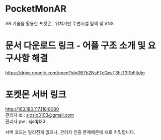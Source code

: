 # PocketMonAR
AR 기술을 활용한 포켓몬 , 위치기반 주변시설 탐색 및 SNS

# 문서 다운로드 링크 - 어플 구조 소개 및 요구사항 해결
https://drive.google.com/open?id=0B7b2NsFTcQxvT3htT3I1bFltdjg

# 포켓몬 서버 링크
http://163.180.117.118:8080 <br/>
관리자 id : siosio3103@gmail.com <br/>
관리자 pw : sjsdj123

서버 코드는 달라진게 없으나, 관리자 인증 문제때문에 새로 커밋합니다.

